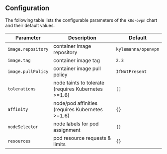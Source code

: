 ## Configuration

The following table lists the configurable parameters of the `k8s-ovpn` chart and their default values.

Parameter | Description | Default
--- | --- | ---
`image.repository` | container image repository | `kylemanna/openvpn`
`image.tag` | container image tag | `2.3`
`image.pullPolicy` | container image pull policy | `IfNotPresent`
`tolerations` | node taints to tolerate (requires Kubernetes >=1.6) | `[]`
`affinity` | node/pod affinities (requires Kubernetes >=1.6) | `{}`
`nodeSelector` | node labels for pod assignment | `{}`
`resources` | pod resource requests & limits | `{}`